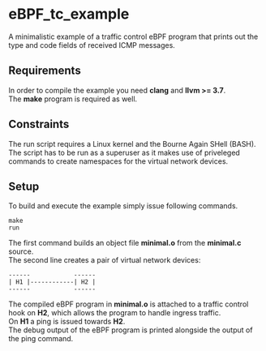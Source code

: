 # eBPF_tc_example
A minimalistic example of a traffic control eBPF program that prints out the type and code fields of received ICMP messages.

## Requirements
In order to compile the example you need **clang** and **llvm >= 3.7**. \
The **make** program is required as well.

## Constraints
The run script requires a Linux kernel and the Bourne Again SHell (BASH).  \
The script has to be run as a superuser as it makes use of priveleged commands to create namespaces for the virtual network devices.

## Setup
To build and execute the example simply issue following commands.
```
make
run
```
The first command builds an object file __minimal.o__ from the __minimal.c__ source.  \
The second line creates a pair of virtual network devices:
```
------            ------
| H1 |------------| H2 |
------            ------
```
The compiled eBPF program in __minimal.o__ is attached to a traffic control hook on __H2__,
which allows the program to handle ingress traffic.  \
On __H1__ a ping is issued towards __H2__.  \
The debug output of the eBPF program is printed alongside the output of the ping command.
